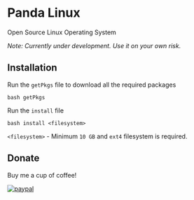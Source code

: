 # Panda Linux
Open Source Linux Operating System

*Note: Currently under development. Use it on your own risk.*

Installation
------------

Run the `getPkgs` file to download all the required packages
```
bash getPkgs
```

Run the `install` file
```
bash install <filesystem>
```
`<filesystem>` - Minimum `10 GB` and `ext4` filesystem is required.

Donate
------

Buy me a cup of coffee!

[![paypal](https://www.paypalobjects.com/en_US/i/btn/btn_donateCC_LG.gif)](https://www.paypal.com/cgi-bin/webscr?cmd=_s-xclick&hosted_button_id=ZJDFMDKR9X6P8)

